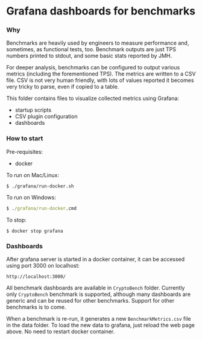 # Grafana dashboards for benchmarks

### Why

Benchmarks are heavily used by engineers to measure performance and, sometimes, as functional
tests, too. Benchmark outputs are just TPS numbers printed to stdout, and some basic stats
reported by JMH.

For deeper analysis, benchmarks can be configured to output various metrics (including the
forementioned TPS). The metrics are written to a CSV file. CSV is not very human friendly,
with lots of values reported it becomes very tricky to parse, even if copied to a table.

This folder contains files to visualize collected metrics using Grafana:

* startup scripts
* CSV plugin configuration
* dashboards

### How to start

Pre-requisites:

* docker

To run on Mac/Linux:

```shell
$ ./grafana/run-docker.sh
```

To run on Windows:

```cmd
$ ./grafana/run-docker.cmd
```

To stop:

```shell / cmd
$ docker stop grafana
```

### Dashboards

After grafana server is started in a docker container, it can be accessed using port 3000 on localhost:

```
http://localhost:3000/
```

All benchmark dashboards are available in `CryptoBench` folder. Currently only `CryptoBench` benchmark
is supported, although many dashboards are generic and can be reused for other benchmarks. Support for
other benchmarks is to come.

When a benchmark is re-run, it generates a new `BenchmarkMetrics.csv` file in the data folder. To load
the new data to grafana, just reload the web page above. No need to restart docker container.
